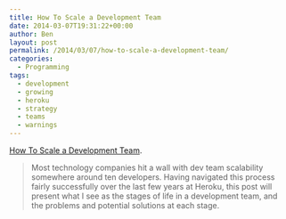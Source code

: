 ```yaml
---
title: How To Scale a Development Team
date: 2014-03-07T19:31:22+00:00
author: Ben
layout: post
permalink: /2014/03/07/how-to-scale-a-development-team/
categories:
  - Programming
tags:
  - development
  - growing
  - heroku
  - strategy
  - teams
  - warnings
---
```

<a href="http://adam.heroku.com/past/2011/4/28/scaling_a_development_team/" target="_blank">How To Scale a Development Team</a>.

> Most technology companies hit a wall with dev team scalability somewhere around ten developers. Having navigated this process fairly successfully over the last few years at Heroku, this post will present what I see as the stages of life in a development team, and the problems and potential solutions at each stage.